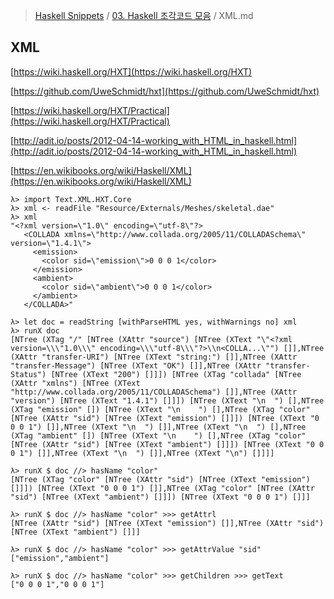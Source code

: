 > [Haskell Snippets](../README.md) / [03. Haskell 조각코드 모음](README.md) / XML.md
## XML
[https://wiki.haskell.org/HXT](https://wiki.haskell.org/HXT)

[https://github.com/UweSchmidt/hxt](https://github.com/UweSchmidt/hxt)

[https://wiki.haskell.org/HXT/Practical](https://wiki.haskell.org/HXT/Practical)

[http://adit.io/posts/2012-04-14-working_with_HTML_in_haskell.html](http://adit.io/posts/2012-04-14-working_with_HTML_in_haskell.html)

[https://en.wikibooks.org/wiki/Haskell/XML](https://en.wikibooks.org/wiki/Haskell/XML)

```
λ> import Text.XML.HXT.Core
λ> xml <- readFile "Resource/Externals/Meshes/skeletal.dae"
λ> xml
"<?xml version=\"1.0\" encoding=\"utf-8\"?>
   <COLLADA xmlns=\"http://www.collada.org/2005/11/COLLADASchema\" version=\"1.4.1\">
     <emission>
       <color sid=\"emission\">0 0 0 1</color>
     </emission>
     <ambient>
       <color sid=\"ambient\">0 0 0 1</color>
     </ambient>
   </COLLADA>"
   
λ> let doc = readString [withParseHTML yes, withWarnings no] xml
λ> runX doc
[NTree (XTag "/" [NTree (XAttr "source") [NTree (XText "\"<?xml version=\\\"1.0\\\" encoding=\\\"utf-8\\\"?>\\n<COLLA...\"") []],NTree (XAttr "transfer-URI") [NTree (XText "string:") []],NTree (XAttr "transfer-Message") [NTree (XText "OK") []],NTree (XAttr "transfer-Status") [NTree (XText "200") []]]) [NTree (XTag "collada" [NTree (XAttr "xmlns") [NTree (XText "http://www.collada.org/2005/11/COLLADASchema") []],NTree (XAttr "version") [NTree (XText "1.4.1") []]]) [NTree (XText "\n  ") [],NTree (XTag "emission" []) [NTree (XText "\n    ") [],NTree (XTag "color" [NTree (XAttr "sid") [NTree (XText "emission") []]]) [NTree (XText "0 0 0 1") []],NTree (XText "\n  ") []],NTree (XText "\n  ") [],NTree (XTag "ambient" []) [NTree (XText "\n    ") [],NTree (XTag "color" [NTree (XAttr "sid") [NTree (XText "ambient") []]]) [NTree (XText "0 0 0 1") []],NTree (XText "\n  ") []],NTree (XText "\n") []]]]

λ> runX $ doc //> hasName "color"
[NTree (XTag "color" [NTree (XAttr "sid") [NTree (XText "emission") []]]) [NTree (XText "0 0 0 1") []],NTree (XTag "color" [NTree (XAttr "sid") [NTree (XText "ambient") []]]) [NTree (XText "0 0 0 1") []]]

λ> runX $ doc //> hasName "color" >>> getAttrl
[NTree (XAttr "sid") [NTree (XText "emission") []],NTree (XAttr "sid") [NTree (XText "ambient") []]]

λ> runX $ doc //> hasName "color" >>> getAttrValue "sid"
["emission","ambient"]

λ> runX $ doc //> hasName "color" >>> getChildren >>> getText
["0 0 0 1","0 0 0 1"]

```